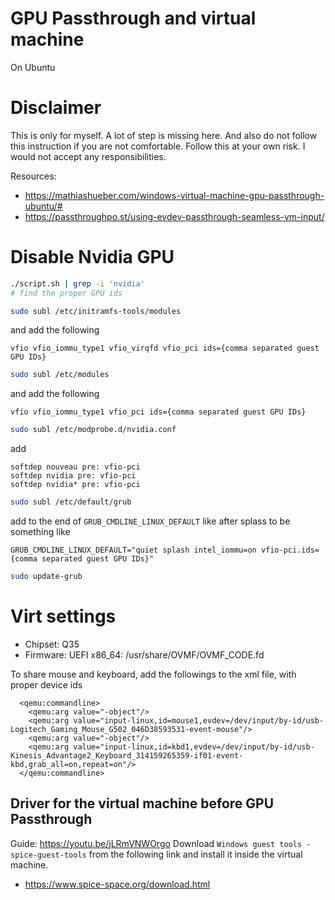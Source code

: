 # GPU Passthrough and virtual machine
On Ubuntu

# Disclaimer
This is only for myself. A lot of step is missing here. And also do not follow this
instruction if you are not comfortable. Follow this at your own risk. I would
not accept any responsibilities.

Resources:
- https://mathiashueber.com/windows-virtual-machine-gpu-passthrough-ubuntu/#
- https://passthroughpo.st/using-evdev-passthrough-seamless-vm-input/

# Disable Nvidia GPU
```bash
./script.sh | grep -i 'nvidia'
# find the proper GPU ids
```
```bash
sudo subl /etc/initramfs-tools/modules 
```
and add the following
```
vfio vfio_iommu_type1 vfio_virqfd vfio_pci ids={comma separated guest GPU IDs}
```

```bash
sudo subl /etc/modules
```
and add the following
```
vfio vfio_iommu_type1 vfio_pci ids={comma separated guest GPU IDs}
```



```bash
sudo subl /etc/modprobe.d/nvidia.conf
```
add
```
softdep nouveau pre: vfio-pci 
softdep nvidia pre: vfio-pci 
softdep nvidia* pre: vfio-pci
```

```bash
sudo subl /etc/default/grub
```
add to the end of `GRUB_CMDLINE_LINUX_DEFAULT` like after splass to be something like
```
GRUB_CMDLINE_LINUX_DEFAULT="quiet splash intel_iommu=on vfio-pci.ids={comma separated guest GPU IDs}"
```
```bash
sudo update-grub
```

# Virt settings
- Chipset: Q35
- Firmware: UEFI x86_64: /usr/share/OVMF/OVMF_CODE.fd

To share mouse and keyboard, add the followings to the xml file, with proper device ids
```
  <qemu:commandline>
    <qemu:arg value="-object"/>
    <qemu:arg value="input-linux,id=mouse1,evdev=/dev/input/by-id/usb-Logitech_Gaming_Mouse_G502_046D38593531-event-mouse"/>
    <qemu:arg value="-object"/>
    <qemu:arg value="input-linux,id=kbd1,evdev=/dev/input/by-id/usb-Kinesis_Advantage2_Keyboard_314159265359-if01-event-kbd,grab_all=on,repeat=on"/>
  </qemu:commandline>
```

## Driver for the virtual machine before GPU Passthrough
Guide: https://youtu.be/jLRmVNWOrgo
Download `Windows guest tools - spice-guest-tools` from the following link and install it inside the virtual machine.
- https://www.spice-space.org/download.html
